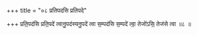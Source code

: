 +++
title = "०८ प्रतिपदसि प्रतिपदे"

+++
प्रति॒पद॑सि प्रति॒पदे॑ त्वानु॒पद॑स्यनु॒पदे॑ त्वा स॒म्पद॑सि स॒म्पदे॑ त्वा॒ तेजो॑ऽसि॒ तेज॑से त्वा ॥८ ॥
